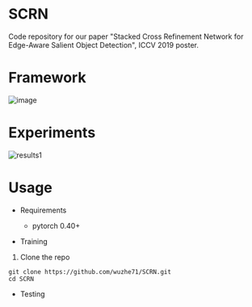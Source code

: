 # SCRN
Code repository for our paper "Stacked Cross Refinement Network for Edge-Aware Salient Object Detection", ICCV 2019 poster.

# Framework
![image](https://github.com/wuzhe71/SCAN/blob/master/figure/framework.png)

# Experiments
![results1](https://github.com/wuzhe71/SCAN/blob/master/figure/results1.png)

# Usage
* Requirements
    * pytorch 0.40+

* Training
1. Clone the repo
```
git clone https://github.com/wuzhe71/SCRN.git 
cd SCRN
```

* Testing
